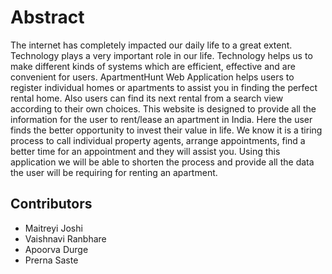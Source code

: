 # Abstract

The internet has completely impacted our daily life to a great extent. Technology plays a very important role in our life. Technology helps us to make different kinds of systems which are efficient, effective and are convenient for users.
    ApartmentHunt Web Application helps users to register individual homes or apartments to assist you in finding the perfect rental home. Also users can find its next rental from a search view according to their own choices. This website is designed to provide all the information for the user to rent/lease an apartment in India. Here the user finds the better opportunity to invest their value in life. We know it is a tiring process to call individual property agents, arrange appointments, find a better time for an appointment and they will assist you. Using this application we will be able to shorten the process and provide all the data the user will be requiring for renting an apartment.


## Contributors

* Maitreyi Joshi
* Vaishnavi Ranbhare
* Apoorva Durge
* Prerna Saste
